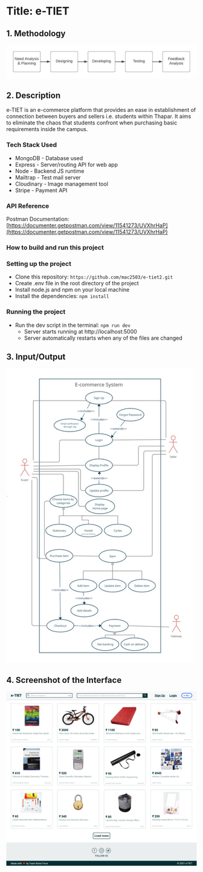 # Title: e-TIET

## 1. Methodology

![](images/etiet_methodology.jpeg)

## 2. Description

e-TIET is an e-commerce platform that provides an ease in establishment of connection between buyers and sellers i.e. students within Thapar. It aims to eliminate the chaos that students confront when purchasing basic requirements inside the campus.

### Tech Stack Used

- MongoDB - Database used
- Express - Server/routing API for web app
- Node - Backend JS runtime
- Mailtrap - Test mail server
- Cloudinary - Image management tool
- Stripe - Payment API

### API Reference

Postman Documentation: [https://documenter.getpostman.com/view/11541273/UVXhrHaP](https://documenter.getpostman.com/view/11541273/UVXhrHaP)

### How to build and run this project

### Setting up the project

- Clone this repository: `https://github.com/mac2503/e-tiet2.git`
- Create .env file in the root directory of the project
- Install node.js and npm on your local machine
- Install the dependencies: `npm install`

### Running the project

- Run the dev script in the terminal: `npm run dev`
  - Server starts running at http://localhost:5000
  - Server automatically restarts when any of the files are changed

## 3. Input/Output

![](images/e-tiet_use_case_diagram.png)

## 4. Screenshot of the Interface

![](images/1_Home_page_without_login.png)
